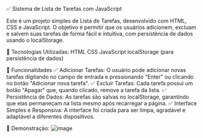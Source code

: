 ✅ Sistema de Lista de Tarefas com JavaScript

Este é um projeto simples de Lista de Tarefas, desenvolvido com HTML, CSS e JavaScript. O objetivo é permitir que os usuários adicionem, excluam e salvem suas tarefas de forma fácil e intuitiva, com persistência de dados usando o localStorage.

🚀 Tecnologias Utilizadas:
HTML
CSS
JavaScript
localStorage (para persistência de dados)

🎯 Funcionalidades
✅ Adicionar Tarefas: O usuário pode adicionar novas tarefas digitando no campo de entrada e pressionando "Enter" ou clicando no botão "Adicionar nova tarefa".
✅ Excluir Tarefas: Cada tarefa possui um botão "Apagar" que, quando clicado, remove a tarefa da lista.
✅ Persistência de Dados: As tarefas são salvas no localStorage, garantindo que elas permaneçam na lista mesmo após recarregar a página.
✅ Interface Simples e Responsiva: A interface foi criada para ser limpa, agradável e adaptável a diferentes dispositivos.

📸 Demonstração:
![image](https://github.com/user-attachments/assets/b1e43a8a-32a3-4a51-b3f7-9320920728b8)
